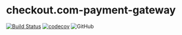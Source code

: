 # checkout.com-payment-gateway

[![Build Status](https://ci.appveyor.com/api/projects/status/github/dev-11/checkout.com-payment-gateway?branch=master&svg=true)](https://ci.appveyor.com/project/dev-11/checkout.com-payment-gateway) [![codecov](https://codecov.io/gh/dev-11/checkout.com-payment-gateway/branch/master/graph/badge.svg)](https://codecov.io/gh/dev-11/checkout.com-payment-gateway) ![GitHub](https://img.shields.io/github/license/dev-11/checkout.com-payment-gateway.svg)
